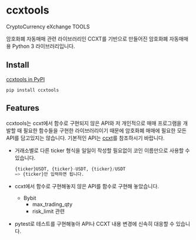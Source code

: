 # ccxtools

CryptoCurrency eXchange TOOLS

암호화폐 자동매매 관련 라이브러리인 CCXT를 기반으로 만들어진 암호화폐 자동매매용 Python 3 라이브러리입니다.

## Install

[ccxtools in PyPI](https://pypi.org/project/ccxtools/)

```
pip install ccxtools
```

## Features

ccxtools는 ccxt에서 함수로 구현되지 않은 API와 저 개인적으로 매매 프로그램을 개발할 때 필요한 함수들을 구현한 라이브러리이기 때문에 암호화폐 매매에 필요한 모든 API를 담고있지는 않습니다. 기본적인 API는 [ccxt](https://github.com/ccxt/ccxt)를 참조하시기 바랍니다.

- 거래소별로 다른 ticker 형식을 일일이 작성할 필요없이 코인 이름만으로 사용할 수 있습니다. 

  ```python
  {ticker}USDT, {ticker}-USDT, {ticker}/USDT
  => {ticker}만 입력하면 됩니다.
  ```

- ccxt에서 함수로 구현해놓지 않은 API를 함수로 구현해 놓았습니다.

  - Bybit
    - max_trading_qty
    - risk_limit 관련

- pytest로 테스트를 구현해놓아 API나 CCXT 내용 변경에 신속히 대응할 수 있습니다.

